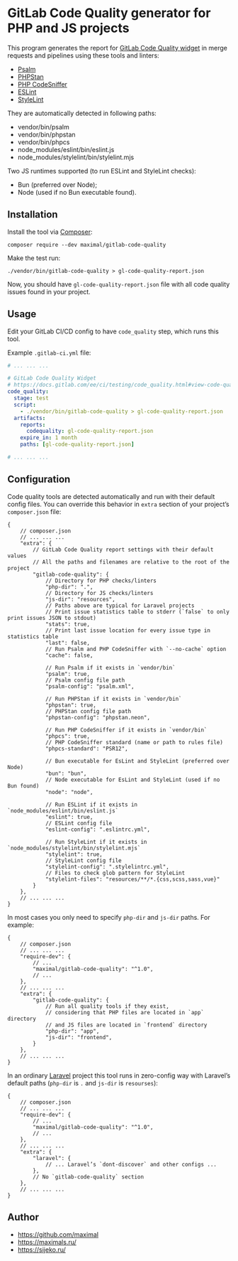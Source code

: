 # GitLab Code Quality generator for PHP and JS projects

This program generates the report for [GitLab Code Quality widget](https://docs.gitlab.com/ee/ci/testing/code_quality.html#view-code-quality-results) in merge requests and pipelines using these tools and linters:
* [Psalm](https://psalm.dev/)
* [PHPStan](https://phpstan.org/)
* [PHP CodeSniffer](https://github.com/squizlabs/PHP_CodeSniffer)
* [ESLint](https://eslint.org/)
* [StyleLint](https://stylelint.io/)

They are automatically detected in following paths:
* vendor/bin/psalm
* vendor/bin/phpstan
* vendor/bin/phpcs
* node_modules/eslint/bin/eslint.js
* node_modules/stylelint/bin/stylelint.mjs

Two JS runtimes supported (to run ESLint and StyleLint checks):
* Bun (preferred over Node);
* Node (used if no Bun executable found).


## Installation
Install the tool via [Composer](https://getcomposer.org/):
```shell
composer require --dev maximal/gitlab-code-quality
```

Make the test run:
```shell
./vendor/bin/gitlab-code-quality > gl-code-quality-report.json
```
Now, you should have `gl-code-quality-report.json` file with all code quality issues found in your project.


## Usage
Edit your GitLab CI/CD config to have `code_quality` step, which runs this tool.

Example `.gitlab-ci.yml` file:
```yaml
# ... ... ...

# GitLab Code Quality Widget
# https://docs.gitlab.com/ee/ci/testing/code_quality.html#view-code-quality-results
code_quality:
  stage: test
  script:
    - ./vendor/bin/gitlab-code-quality > gl-code-quality-report.json
  artifacts:
    reports:
      codequality: gl-code-quality-report.json
    expire_in: 1 month
    paths: [gl-code-quality-report.json]

# ... ... ...
```


## Configuration
Code quality tools are detected automatically and run with their default config files.
You can override this behavior in `extra` section of your project’s `composer.json` file:
```json5
{
	// composer.json
	// ... ... ...
	"extra": {
		// GitLab Code Quality report settings with their default values
		// All the paths and filenames are relative to the root of the project
		"gitlab-code-quality": {
			// Directory for PHP checks/linters
			"php-dir": ".",
			// Directory for JS checks/linters
			"js-dir": "resources",
			// Paths above are typical for Laravel projects
			// Print issue statistics table to stderr (`false` to only print issues JSON to stdout)
			"stats": true,
			// Print last issue location for every issue type in statistics table
			"last": false,
			// Run Psalm and PHP CodeSniffer with `--no-cache` option
			"cache": false,

			// Run Psalm if it exists in `vendor/bin`
			"psalm": true,
			// Psalm config file path
			"psalm-config": "psalm.xml",

			// Run PHPStan if it exists in `vendor/bin`
			"phpstan": true,
			// PHPStan config file path
			"phpstan-config": "phpstan.neon",

			// Run PHP CodeSniffer if it exists in `vendor/bin`
			"phpcs": true,
			// PHP CodeSniffer standard (name or path to rules file)
			"phpcs-standard": "PSR12",

			// Bun executable for EsLint and StyleLint (preferred over Node)
			"bun": "bun",
			// Node executable for EsLint and StyleLint (used if no Bun found)
			"node": "node",

			// Run ESLint if it exists in `node_modules/eslint/bin/eslint.js`
			"eslint": true,
			// ESLint config file
			"eslint-config": ".eslintrc.yml",

			// Run StyleLint if it exists in `node_modules/stylelint/bin/stylelint.mjs`
			"stylelint": true,
			// StyleLint config file
			"stylelint-config": ".stylelintrc.yml",
			// Files to check glob pattern for StyleLint
			"stylelint-files": "resources/**/*.{css,scss,sass,vue}"
		}
	},
	// ... ... ...
}
```

In most cases you only need to specify `php-dir` and `js-dir` paths. For example:
```json5
{
	// composer.json
	// ... ... ...
	"require-dev": {
		// ...
		"maximal/gitlab-code-quality": "^1.0",
		// ...
	},
	// ... ... ...
	"extra": {
		"gitlab-code-quality": {
			// Run all quality tools if they exist,
			// considering that PHP files are located in `app` directory
			// and JS files are located in `frontend` directory
			"php-dir": "app",
			"js-dir": "frontend",
		}
	},
	// ... ... ...
}
```

In an ordinary [Laravel](https://laravel.com/) project this tool runs in zero-config way with Laravel’s default paths (`php-dir` is `.` and `js-dir` is `resourses`):
```json5
{
	// composer.json
	// ... ... ...
	"require-dev": {
		// ...
		"maximal/gitlab-code-quality": "^1.0",
		// ...
	},
	// ... ... ...
	"extra": {
		"laravel": {
			// ... Laravel’s `dont-discover` and other configs ...
		},
		// No `gitlab-code-quality` section
	},
	// ... ... ...
}
```


## Author
* https://github.com/maximal
* https://maximals.ru/
* https://sijeko.ru/
